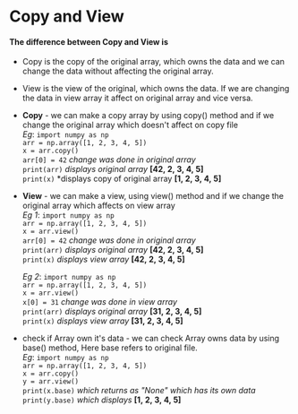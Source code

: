 # Copy and View

#### The difference between Copy and View is <br />
+ Copy is the copy of the original array, which owns the data and we can change the data  without affecting the original array. <br />
+ View is the view of the original, which owns the data. If we are changing the data in view array it affect on original array and vice versa.

+ **Copy** -  we can make a copy array by using copy() method and if we change the original array which doesn't affect on copy file <br />
	*Eg*:	```import numpy as np``` <br />
			```arr = np.array([1, 2, 3, 4, 5])``` <br />
			```x = arr.copy()``` <br />
			```arr[0] = 42``` *change was done in original array*	<br />
			```print(arr)``` *displays original array* **[42, 2, 3, 4, 5]** <br />
			```print(x)```	 *displays copy of original array **[1, 2, 3, 4, 5]**

+ **View** - we can make a view, using view() method and if we change the original array which affects on view array <br />
	*Eg 1*:	```import numpy as np``` <br />
			```arr = np.array([1, 2, 3, 4, 5])``` <br />
			```x = arr.view()``` <br />
			```arr[0] = 42``` *change was done in original array* <br />
			```print(arr)``` *displays original array* **[42, 2, 3, 4, 5]** <br />
			```print(x)``` *displays view array* **[42, 2, 3, 4, 5]**

	*Eg 2*:	```import numpy as np``` <br />
			```arr = np.array([1, 2, 3, 4, 5])``` <br />
			```x = arr.view()``` <br />
			```x[0] = 31``` *change was done in view array* <br />
			```print(arr)``` *displays original array* **[31, 2, 3, 4, 5]** <br />
			```print(x)``` *displays view array* **[31, 2, 3, 4, 5]**

+ check if Array own it's data - we can check Array owns data by using base() method, Here base refers to original file. <br />
	*Eg*:	```import numpy as np``` <br />
			```arr = np.array([1, 2, 3, 4, 5])``` <br />
			```x = arr.copy()``` <br />
			```y = arr.view()``` <br />	
			```print(x.base)``` *which returns as "None" which has its own data* <br />
			```print(y.base)``` *which displays* **[1, 2, 3, 4, 5]**